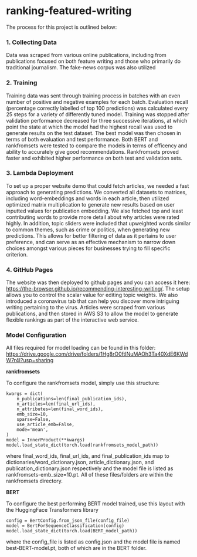 # ranking-featured-writing

The process for this project is outlined below:

### 1. Collecting Data

Data was scraped from various online publications, including from publications focused on both feature writing and those who primarily do traditional journalism. The fake-news corpus was also utilized

### 2. Training

Training data was sent through training process in batches with an even number of positive and negative examples for each batch. Evaluation recall (percentage correctly labelled of top 100 predictions) was calculated every 25 steps for a variety of differently tuned model. Training was stopped after validation performance decreased for three successive iterations, at which point the state at which the model had the highest recall was used to generate results on the test dataset. The best model was then chosen in terms of both evaluation and test performance. Both BERT and rankfromsets were tested to compare the models in terms of efficency and ability to accurately give good recommendations. Rankfromsets proved faster and exhibited higher performance on both test and validation sets.

### 3. Lambda Deployment

To set up a proper website demo that could fetch articles, we needed a fast approach to generating predictions. We converted all datasets to matrices, including word-embeddings and words in each article, then utilized optimized matrix multiplication to generate new results based on user inputted values for publication embedding. We also fetched top and least contributing words to provide more detail about why articles were rated highly. In addition, topic sliders were included that upweighted words similar to common themes, such as crime or politics, when generating new predictions. This allows for better filtering of data as it pertains to user preference, and can serve as an effective mechanism to narrow down choices amongst various pieces for businesses trying to fill specific criterion.

### 4. GitHub Pages

The website was then deployed to github pages and you can access it here: https://the-browser.github.io/recommending-interesting-writing/.
The setup allows you to control the scalar value for editing topic weights. We also introduced a coronavirus tab that can help you discover more intriguing writing pertaining to the virus. Articles were scraped from various publications, and then stored in AWS S3 to allow the model to generate flexible rankings as part of the interactive web service.

### Model Configuration

All files required for model loading can be found in this folder: https://drive.google.com/drive/folders/1Hg8rO0ftINuMAOh3Ta40XdE6KWdW7r4I?usp=sharing

**rankfromsets**

To configure the rankfromsets model, simply use this structure:

```
kwargs = dict(
    n_publications=len(final_publication_ids),
    n_articles=len(final_url_ids),
    n_attributes=len(final_word_ids),
    emb_size=10,
    sparse=False,
    use_article_emb=False,
    mode='mean',
)
model = InnerProduct(**kwargs)
model.load_state_dict(torch.load(rankfromsets_model_path))
```

where final_word_ids, final_url_ids, and final_publication_ids map to dictionaries/word_dictionary.json, article_dictionary.json, and publication_dictionary.json respectively and the model file is listed as rankfromsets-emb_size=10.pt. All of these files/folders are within the rankfromsets directory.

**BERT**

To configure the best performing BERT model trained, use this layout with the HuggingFace Transformers library

```
config = BertConfig.from_json_file(config_file)
model = BertForSequenceClassification(config)
model.load_state_dict(torch.load(BERT_model_path))
```

where the config_file is listed as config.json and the model file is named best-BERT-model.pt, both of which are in the BERT folder.

